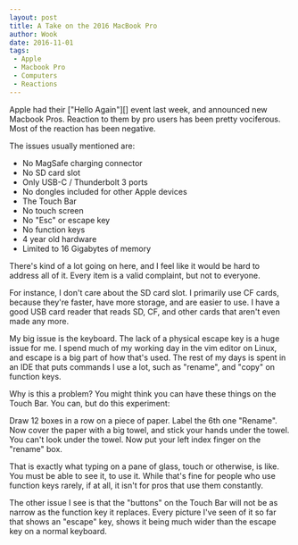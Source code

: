 ```yaml
---
layout: post
title: A Take on the 2016 MacBook Pro
author: Wook
date: 2016-11-01
tags: 
 - Apple
 - Macbook Pro
 - Computers 
 - Reactions
---
```


Apple had their ["Hello Again"][] event last week, and announced new Macbook Pros.
Reaction to them by pro users has been pretty vociferous.  Most of the reaction
has been negative.

The issues usually mentioned are:

- No MagSafe charging connector
- No SD card slot
- Only USB-C / Thunderbolt 3 ports
- No dongles included for other Apple devices
- The Touch Bar
- No touch screen
- No "Esc" or escape key
- No function keys
- 4 year old hardware
- Limited to 16 Gigabytes of memory

There's kind of a lot going on here, and I feel like it would be hard to address
all of it.  Every item is a valid complaint, but not to everyone.

For instance, I don't care about the SD card slot.  I primarily use CF cards,
because they're faster, have more storage, and are easier to use.  I have a
good USB card reader that reads SD, CF, and other cards that aren't even made
any more.

My big issue is the keyboard.  The lack of a physical escape key is a huge issue
for me.  I spend much of my working day in the vim editor on Linux, and escape
is a big part of how that's used.  The rest of my days is spent in an IDE that
puts commands I use a lot, such as "rename", and "copy" on function keys.

Why is this a problem?  You might think you can have these things on the Touch
Bar.  You can, but do this experiment:

Draw 12 boxes in a row on a piece of paper.  Label the 6th one "Rename".  Now
cover the paper with a big towel, and stick your hands under the towel.  You
can't look under the towel.  Now put your left index finger on the "rename" box.

That is exactly what typing on a pane of glass, touch or otherwise, is like.
You must be able to see it, to use it.  While that's fine for people who use
function keys rarely, if at all, it isn't for pros that use them constantly.

The other issue I see is that the "buttons" on the Touch Bar will not be as
narrow as the function key it replaces.  Every picture I've seen of it so far
that shows an "escape" key, shows it being much wider than the escape key on
a normal keyboard.  

[Hello Again]: http://www.apple.com/apple-events/october-2016/
